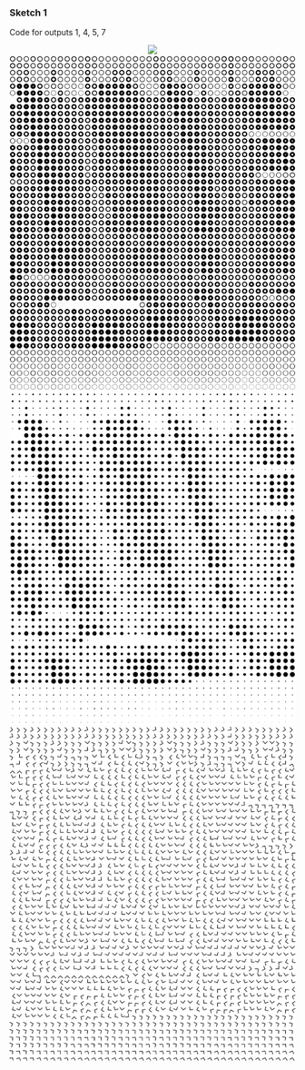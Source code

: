 ### Sketch 1
Code for outputs 1, 4, 5, 7
 
<p align="center" margin-top="20px"> 
  <img src="../visual%20essays/selected/1.png">
    <img src="/visual%20essays/selected/4.png">
      <img src="/visual%20essays/selected/5.png">
        <img src="/visual%20essays/selected/7.png">
</p>
